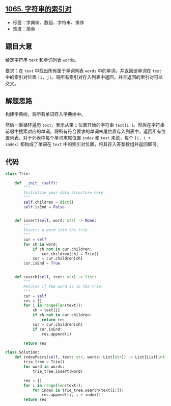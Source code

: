 ## [1065. 字符串的索引对](https://leetcode-cn.com/problems/index-pairs-of-a-string/)

- 标签：字典树、数组、字符串、排序
- 难度：简单

## 题目大意

给定字符串 `text` 和单词列表 `words`。

要求：在 `text` 中找出所有属于单词列表 `words` 中的单词，并返回该单词在 `text` 中的索引对位置 `[i, j]`。将所有索引对存入列表中返回，并且返回的索引对可以交叉。

## 解题思路

构建字典树，将所有单词存入字典树中。

然后一重循环遍历 `text`，表示从第 `i` 位置开始的字符串 `text[i:]`。然后在字符串前缀中搜索对应的单词，将所有符合要求的单词末尾位置存入列表中，返回所有位置列表。对于列表中每个单词末尾位置 `index` 和 `text` 来说，每个 `[i, i + index]` 都构成了单词在 `text` 中的索引对位置，将其存入答案数组并返回即可。

## 代码

```Python
class Trie:

    def __init__(self):
        """
        Initialize your data structure here.
        """
        self.children = dict()
        self.isEnd = False


    def insert(self, word: str) -> None:
        """
        Inserts a word into the trie.
        """
        cur = self
        for ch in word:
            if ch not in cur.children:
                cur.children[ch] = Trie()
            cur = cur.children[ch]
        cur.isEnd = True


    def search(self, text: str) -> list:
        """
        Returns if the word is in the trie.
        """
        cur = self
        res = []
        for i in range(len(text)):
            ch = text[i]
            if ch not in cur.children:
                return res
            cur = cur.children[ch]
            if cur.isEnd:
                res.append(i)

        return res

class Solution:
    def indexPairs(self, text: str, words: List[str]) -> List[List[int]]:
        trie_tree = Trie()
        for word in words:
            trie_tree.insert(word)

        res = []
        for i in range(len(text)):
            for index in trie_tree.search(text[i:]):
                res.append([i, i + index])
        return res
```

